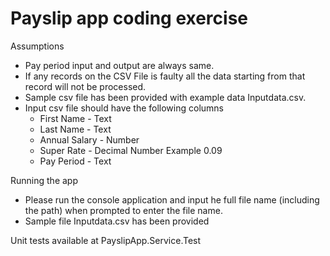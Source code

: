 # Payslip app coding exercise

Assumptions 
  - Pay period input and output are always same. 
  - If any records on the CSV File is faulty all the data starting from that record will not be processed.
  - Sample csv file has been provided with example data Inputdata.csv.
  - Input csv file should have the following columns
    - First Name - Text
    - Last Name - Text
    - Annual Salary - Number
    - Super Rate - Decimal Number Example 0.09
    - Pay Period - Text


Running the app
  - Please run the console application and input he full file name (including the path) when prompted to enter the file name. 
  - Sample file Inputdata.csv has been provided

Unit tests available at PayslipApp.Service.Test

